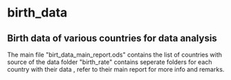 # birth_data
## Birth data of various countries for data analysis

The main file "birt_data_main_report.ods" contains the list of countries with source of the data
folder "birth_rate" contains seperate folders for each country with their data , refer to their
main report for more info and remarks.

